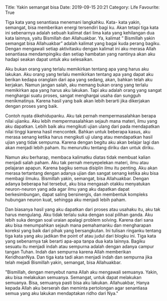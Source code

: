 Title: Yakin semangat bisa
Date: 2019-09-15 20:21
Category: Life
Favourite: True

Tiga kata yang senantiasa menemani langkahku. Kata- kata yakin, semangat, bisa
memberikan energi tersendiri bagi ku. Akan tetapi tiga kata ini sebenarnya
adalah sebuah kalimat dari lima kata yang kehilangan dua kata lainnya, yaitu
Bismillah dan Allahuakbar. Ya, kalimat “ Bismillah yakin semangat bisa
Allahuakbar” adalah kalimat yang bagai kuda perang bagiku. Dengan mengawali
setiap aktivitasku dengan kalimat ini aku merasa Allah senantiasa mendampingiku
dan setiap hambatan yang nantinya akan aku hadapi seakan dapat untuk aku
selesaikan.

Aku bukan orang yang terlalu memikirkan tentang apa yang harus aku lakukan. Aku
orang yang terlalu memikirkan tentang apa yang dapat aku berikan kedapa
oranglain dari apa yang sedang, akan, bahkan telah aku kerjakan. Namun jangan
salah, aku memang bukan orang yang terlalu memikirkan apa yang harus aku
lakukan. Tapi aku adalah orang yang sangat menghargai suatu proses, sangat
menghargai usaha dan sungguh menikmatinya. Karena hasil yang baik akan lebih
berarti jika dikerjakan dengan proses yang baik.

Contoh nyata dikehidupanku. Aku tak pernah mempermasalahkan berapa nilai
ujianku. Aku lebih mempermasalahkan sejauh mana materi, ilmu yang aku
dapatkan. Lebih baik aku mengikuti ujian ulang dari pada mendapatkan nilai
tinggi karena hasil mencontek. Bahkan untuk beberapa kasus, aku merasa senang
ketika harus mengikuti uji ulang atau mendapatkan hasil ujian yang tidak
sempurna. Karena dengan begitu aku akan belajar lagi dan akan menjadi lebih
paham. Itu menurutku tentang diriku dan untuk diriku.

Namun aku berharap, membaca kalimatku diatas tidak membuat kalian menjadi salah
paham. Aku tak pernah menyepelekan materi, ilmu atau pelajaran apapun. Karena
bagiku semua disiplin ilmu itu penting. Aku akan merasa tertantang dengan adanya
ujian dan sangat senang ketika aku bisa membagi ilmuku. Bismillah yakin,
semangat, bisa Allahuakbar. Dengan adanya beberapa hal tersebut, aku bisa
mengasah otakku menyatukan neuron-neuron yang ada agar ilmu yang aku dapatkan
dapat berkesimbungan, dapat saling bersinergis, dan membentuk kompleks hubungan
neuron kuat, sehingga aku menjadi lebih paham.

Dan biasanya hasil yang aku dapatkan dari proses atau usahaku itu, aku tak harus
mengulang. Aku tidak terlalu suka dengan soal pilihan ganda. Aku lebih suka
dengan soal uraian apalagi problem solving. Karena dari sana aku bisa
menumpahkan sejauh mana pemahamanku dan mengharapan koreksi yang baik dari pihak
yang bersangkutan. Ini tulisan ringanku tentang tiga kata yang aku jadikan the
point of atau judul dari blogku ini. Tiga kata yang sebenarnya tak berarti
apa-apa tanpa dua kata lainnya. Bagiku sesuatu itu menjadi indah atau sempurna
adalah dengan adanya campur tangan Tuhan. Indah dan sempurna karena Allah
memberikan KeridhoanNya. Dan tiga kata tadi akan menjadi indah dan sempurna jika
telah mejadi Bismillah yakin, semangat, bisa Allahuakbar.

"Bismillah, dengan menyebut nama Allah aku mengawali semuanya. Yakin, aku bisa
melakukan semuanya. Semangat, untuk dapat melakukan semuanya. Bisa, semuanya
pasti bisa aku lakukan. Allahuakbar, Hanya kepada Allah aku berserah dan meminta
pertolongan agar senantiasa semua yang aku lakukan mendaptakan ridho dari Nya."
